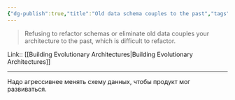 ```yaml
---
{"dg-publish":true,"title":"Old data schema couples to the past","tags":["quotes"],"date":"2022-09-16T10:31:45+03:00","modified_at":"2023-01-03T11:23:39+04:00","permalink":"/quotes/202209161031/","dgHomeLink":false,"dgPassFrontmatter":true}
---
```



> Refusing to refactor schemas or eliminate old data couples your architecture to the past, which is difficult to refactor.

Link:: [[Building Evolutionary Architectures|Building Evolutionary Architectures]]

---

Надо агрессивнее менять схему данных, чтобы продукт мог развиваться.

